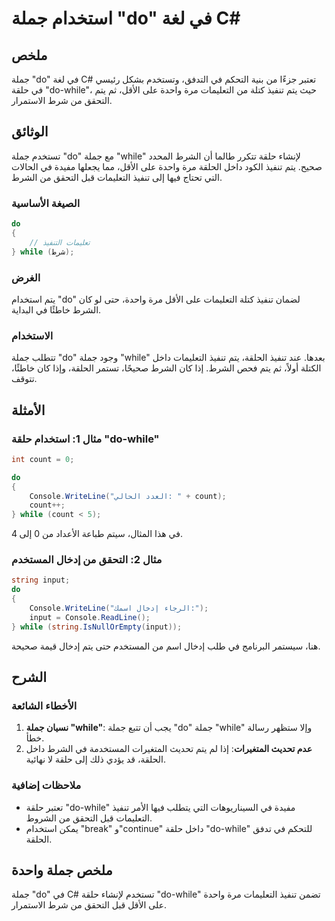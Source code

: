 <!--
Meta Description: # استخدام جملة "do" في لغة C# ## ملخص جملة "do" في لغة C# تعتبر جزءًا من بنية التحكم في التدفق، وتستخدم بشكل رئيسي في حلقة "do-while"، حيث يتم تنفيذ ك...
Meta Keywords: while, جملة, يتم, تنفيذ, حلقة
-->

# استخدام جملة "do" في لغة C#

## ملخص
جملة "do" في لغة C# تعتبر جزءًا من بنية التحكم في التدفق، وتستخدم بشكل رئيسي في حلقة "do-while"، حيث يتم تنفيذ كتلة من التعليمات مرة واحدة على الأقل، ثم يتم التحقق من شرط الاستمرار.

## الوثائق
تستخدم جملة "do" مع جملة "while" لإنشاء حلقة تتكرر طالما أن الشرط المحدد صحيح. يتم تنفيذ الكود داخل الحلقة مرة واحدة على الأقل، مما يجعلها مفيدة في الحالات التي تحتاج فيها إلى تنفيذ التعليمات قبل التحقق من الشرط.

### الصيغة الأساسية
```csharp
do
{
    // تعليمات التنفيذ
} while (شرط);
```

### الغرض
يتم استخدام "do" لضمان تنفيذ كتلة التعليمات على الأقل مرة واحدة، حتى لو كان الشرط خاطئًا في البداية.

### الاستخدام
تتطلب جملة "do" وجود جملة "while" بعدها. عند تنفيذ الحلقة، يتم تنفيذ التعليمات داخل الكتلة أولاً، ثم يتم فحص الشرط. إذا كان الشرط صحيحًا، تستمر الحلقة، وإذا كان خاطئًا، تتوقف.

## الأمثلة
### مثال 1: استخدام حلقة "do-while"
```csharp
int count = 0;

do
{
    Console.WriteLine("العدد الحالي: " + count);
    count++;
} while (count < 5);
```
في هذا المثال، سيتم طباعة الأعداد من 0 إلى 4.

### مثال 2: التحقق من إدخال المستخدم
```csharp
string input;
do
{
    Console.WriteLine("الرجاء إدخال اسمك:");
    input = Console.ReadLine();
} while (string.IsNullOrEmpty(input));
```
هنا، سيستمر البرنامج في طلب إدخال اسم من المستخدم حتى يتم إدخال قيمة صحيحة.

## الشرح
### الأخطاء الشائعة
1. **نسيان جملة "while"**: يجب أن تتبع جملة "do" جملة "while" وإلا ستظهر رسالة خطأ.
2. **عدم تحديث المتغيرات**: إذا لم يتم تحديث المتغيرات المستخدمة في الشرط داخل الحلقة، قد يؤدي ذلك إلى حلقة لا نهائية.

### ملاحظات إضافية
- تعتبر حلقة "do-while" مفيدة في السيناريوهات التي يتطلب فيها الأمر تنفيذ التعليمات قبل التحقق من الشروط.
- يمكن استخدام "break" و"continue" داخل حلقة "do-while" للتحكم في تدفق الحلقة.

## ملخص جملة واحدة
جملة "do" في C# تستخدم لإنشاء حلقة "do-while" تضمن تنفيذ التعليمات مرة واحدة على الأقل قبل التحقق من شرط الاستمرار.